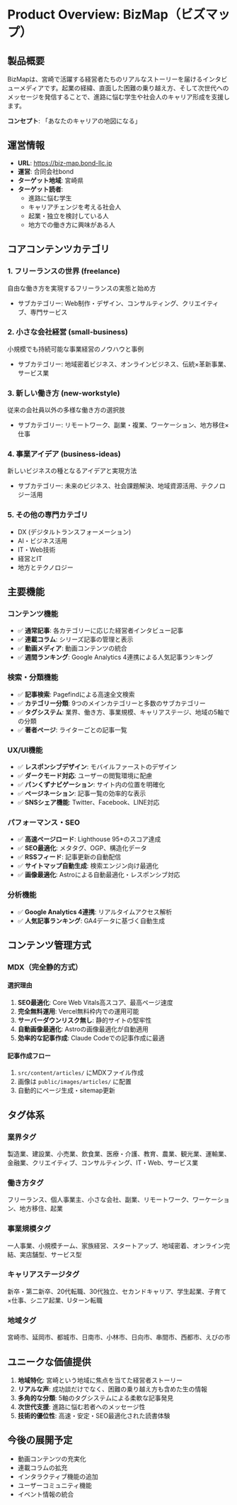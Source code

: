 # Product Overview: BizMap（ビズマップ）

## 製品概要

BizMapは、宮崎で活躍する経営者たちのリアルなストーリーを届けるインタビューメディアです。起業の経緯、直面した困難の乗り越え方、そして次世代へのメッセージを発信することで、進路に悩む学生や社会人のキャリア形成を支援します。

**コンセプト**: 「あなたのキャリアの地図になる」

## 運営情報

- **URL**: https://biz-map.bond-llc.jp
- **運営**: 合同会社bond
- **ターゲット地域**: 宮崎県
- **ターゲット読者**:
  - 進路に悩む学生
  - キャリアチェンジを考える社会人
  - 起業・独立を検討している人
  - 地方での働き方に興味がある人

## コアコンテンツカテゴリ

### 1. フリーランスの世界 (freelance)

自由な働き方を実現するフリーランスの実態と始め方

- サブカテゴリー: Web制作・デザイン、コンサルティング、クリエイティブ、専門サービス

### 2. 小さな会社経営 (small-business)

小規模でも持続可能な事業経営のノウハウと事例

- サブカテゴリー: 地域密着ビジネス、オンラインビジネス、伝統×革新事業、サービス業

### 3. 新しい働き方 (new-workstyle)

従来の会社員以外の多様な働き方の選択肢

- サブカテゴリー: リモートワーク、副業・複業、ワーケーション、地方移住×仕事

### 4. 事業アイデア (business-ideas)

新しいビジネスの種となるアイデアと実現方法

- サブカテゴリー: 未来のビジネス、社会課題解決、地域資源活用、テクノロジー活用

### 5. その他の専門カテゴリ

- DX (デジタルトランスフォーメーション)
- AI・ビジネス活用
- IT・Web技術
- 経営とIT
- 地方とテクノロジー

## 主要機能

### コンテンツ機能

- ✅ **通常記事**: 各カテゴリーに応じた経営者インタビュー記事
- ✅ **連載コラム**: シリーズ記事の管理と表示
- ✅ **動画メディア**: 動画コンテンツの統合
- ✅ **週間ランキング**: Google Analytics 4連携による人気記事ランキング

### 検索・分類機能

- ✅ **記事検索**: Pagefindによる高速全文検索
- ✅ **カテゴリー分類**: 9つのメインカテゴリーと多数のサブカテゴリー
- ✅ **タグシステム**: 業界、働き方、事業規模、キャリアステージ、地域の5軸での分類
- ✅ **著者ページ**: ライターごとの記事一覧

### UX/UI機能

- ✅ **レスポンシブデザイン**: モバイルファーストのデザイン
- ✅ **ダークモード対応**: ユーザーの閲覧環境に配慮
- ✅ **パンくずナビゲーション**: サイト内の位置を明確化
- ✅ **ページネーション**: 記事一覧の効率的な表示
- ✅ **SNSシェア機能**: Twitter、Facebook、LINE対応

### パフォーマンス・SEO

- ✅ **高速ページロード**: Lighthouse 95+のスコア達成
- ✅ **SEO最適化**: メタタグ、OGP、構造化データ
- ✅ **RSSフィード**: 記事更新の自動配信
- ✅ **サイトマップ自動生成**: 検索エンジン向け最適化
- ✅ **画像最適化**: Astroによる自動最適化・レスポンシブ対応

### 分析機能

- ✅ **Google Analytics 4連携**: リアルタイムアクセス解析
- ✅ **人気記事ランキング**: GA4データに基づく自動生成

## コンテンツ管理方式

### MDX（完全静的方式）

#### 選択理由

1. **SEO最適化**: Core Web Vitals高スコア、最高ページ速度
2. **完全無料運用**: Vercel無料枠内での運用可能
3. **サーバーダウンリスク無し**: 静的サイトの堅牢性
4. **自動画像最適化**: Astroの画像最適化が自動適用
5. **効率的な記事作成**: Claude Codeでの記事作成に最適

#### 記事作成フロー

1. `src/content/articles/` にMDXファイル作成
2. 画像は `public/images/articles/` に配置
3. 自動的にページ生成・sitemap更新

## タグ体系

### 業界タグ

製造業、建設業、小売業、飲食業、医療・介護、教育、農業、観光業、運輸業、金融業、クリエイティブ、コンサルティング、IT・Web、サービス業

### 働き方タグ

フリーランス、個人事業主、小さな会社、副業、リモートワーク、ワーケーション、地方移住、起業

### 事業規模タグ

一人事業、小規模チーム、家族経営、スタートアップ、地域密着、オンライン完結、実店舗型、サービス型

### キャリアステージタグ

新卒・第二新卒、20代転職、30代独立、セカンドキャリア、学生起業、子育て×仕事、シニア起業、Uターン転職

### 地域タグ

宮崎市、延岡市、都城市、日南市、小林市、日向市、串間市、西都市、えびの市

## ユニークな価値提供

1. **地域特化**: 宮崎という地域に焦点を当てた経営者ストーリー
2. **リアルな声**: 成功談だけでなく、困難の乗り越え方も含めた生の情報
3. **多角的な分類**: 5軸のタグシステムによる柔軟な記事発見
4. **次世代支援**: 進路に悩む若者へのメッセージ性
5. **技術的優位性**: 高速・安定・SEO最適化された読書体験

## 今後の展開予定

- 動画コンテンツの充実化
- 連載コラムの拡充
- インタラクティブ機能の追加
- ユーザーコミュニティ機能
- イベント情報の統合
